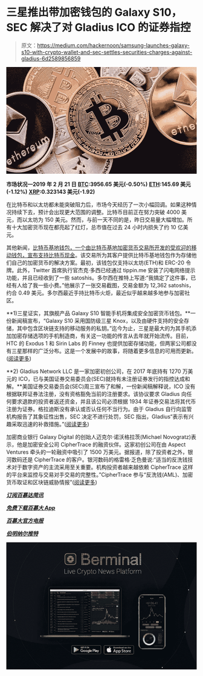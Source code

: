 # 三星推出带加密钱包的 Galaxy S10，SEC 解决了对 Gladius ICO 的证券指控

> 原文：<https://medium.com/hackernoon/samsung-launches-galaxy-s10-with-crypto-wallet-and-sec-settles-securities-charges-against-gladius-6d2589856859>

![](img/ce8a0a986014e7694f59e7a45876dfd6.png)

**市场状况—2019 年 2 月 21 日** [**BTC**](https://berminal.com/coins/Bitcoin-BTC)**:3956.65 美元(-0.50%)** [**ETH**](https://berminal.com/coins/Ethereum-ETH)**:145.69 美元(-1.12%)** [**XRP**](https://berminal.com/coins/XRP-XRP)**:0.323143 美元(-1.92)**

在比特币和以太坊都未能突破阻力后，市场今天经历了一次小幅回调。如果这种情况持续下去，预计会出现更大范围的调整。比特币目前正在努力突破 4000 美元，而以太坊为 150 美元。然而，与前一天不同的是，昨日交易量大幅增加。所有十大加密货币现在都亮起了红灯，总市值在过去 24 小时内损失了约 10 亿美元。

其他新闻，[比特币基地钱包，一个由比特币基地加密货币交易所开发的受欢迎的移动钱包，宣布支持比特币现金](https://berminal.com/news/180943/Coinbase-Wallet-Adds-Support-For-Bitcoin-Cash)。该交易所为其客户提供比特币基地钱包作为存储他们自己的加密货币的解决方案。最初，该钱包仅支持以太坊(ETH)和 ERC-20 令牌。此外，Twitter 首席执行官杰克·多西已经通过 tippin.me 安装了闪电网络提示功能，并且已经收到了一些 satoshis。多尔西在推特上写道:“我搞定了这件事，已经有人给了我一些小费。”他展示了一张交易截图，交易金额为 12,362 satoshis，约合 0.49 美元。多尔西最近手持比特币火炬，最近似乎越来越多地参与加密社区。

**1)三星证实，其旗舰产品 Galaxy S10 智能手机将集成安全加密货币钱包。**一份新闻稿宣布，“Galaxy S10 采用国防级三星 Knox，以及由硬件支持的安全存储，其中包含区块链支持的移动服务的私钥。”迄今为止，三星是最大的为其手机添加加密存储选项的手机制造商，有关这一功能的传言从去年就开始流传。目前，HTC 的 Exodus 1 和 Sirin Labs 的 Finney 也提供加密存储功能，但两家公司都没有三星那样的广泛分布。这是一个发展中的故事，将随着更多信息的可用而更新。([阅读更多](https://berminal.com/news/181202/Samsung-Confirms-Galaxy-S10-will-Feature-Integrated-Crypto-Wallet))

**2) Gladius Network LLC 是一家加密初创公司，在 2017 年底持有 1270 万美元的 ICO，已与美国证券交易委员会(SEC)就持有未注册证券发行的指控达成和解。**美国证券交易委员会(SEC)周三宣布了和解，一份新闻稿解释说，ICO 没有根据联邦证券法注册，没有资格豁免当前的注册要求。该协议要求 Gladius 向任何要求退款的投资者返还资金，并且该公司必须根据 1934 年证券交易法将其代币注册为证券。格拉迪斯没有承认或否认任何不当行为。由于 Gladius 自行向监管机构报告了其象征性出售，SEC 决定不进行处罚，SEC 指出，Gladius“表示有兴趣采取迅速的补救措施。”([阅读更多](https://berminal.com/news/181095/SEC-Settles-Unregistered-Securities-Charges-Against-Gladius-ICO))

加密商业银行 Galaxy Digital 的创始人迈克尔·诺沃格拉茨(Michael Novogratz)表示，他是加密安全公司 CipherTrace 的融资伙伴。这家初创公司在由 Aspect Ventures 牵头的一轮融资中吸引了 1500 万美元。据报道，除了投资者之外，银河数码还是 CipherTrace 的客户。银河数码的格雷格·乏色曼说:“适当的反洗钱技术对于数字资产的主流采用至关重要。机构投资者越来越依赖 CipherTrace 这样的平台来监控与交易对手交易的完整性。”CipherTrace 参与“反洗钱(AML)、加密货币取证和区块链威胁情报”([阅读更多](https://berminal.com/news/181290/Michael-NovogratzLed-Firm-Backs-Crypto-Security-Startup-CipherTrace-in-15-Million-Fundraising-Round))

[***订阅百慕达简讯***](https://visitor.r20.constantcontact.com/d.jsp?llr=myyhdl6ab&p=oi&m=1131022639884&sit=9ar6aztmb&f=776989ec-8460-43a4-b86a-bcf8f2f1bca7)

[***免费下载百慕大 App***](https://berminal.app.link/medium-post)

[](http://Berminal.com)

*[***百慕大官方电报***](https://t.me/berminal)*

*[***伯明纳尔推特***](https://twitter.com/berminalapp)*

*![](img/7431214f64a5fdbfd57df70e2674c18d.png)*